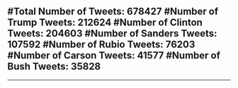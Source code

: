 #Total Number of Tweets: 678427 
#Number of Trump Tweets: 212624
#Number of Clinton Tweets: 204603
#Number of Sanders Tweets: 107592
#Number of Rubio Tweets: 76203
#Number of Carson Tweets: 41577
#Number of Bush Tweets: 35828
---
---
